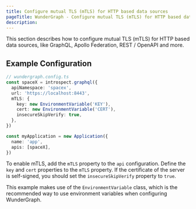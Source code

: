 ```yaml
---
title: Configure mutual TLS (mTLS) for HTTP based data sources
pageTitle: WunderGraph - Configure mutual TLS (mTLS) for HTTP based data sources
description:
---
```


This section describes how to configure mutual TLS (mTLS) for HTTP based data sources,
like GraphQL, Apollo Federation, REST / OpenAPI and more.

## Example Configuration

```typescript
// wundergraph.config.ts
const spaceX = introspect.graphql({
  apiNamespace: 'spacex',
  url: 'https://localhost:8443',
  mTLS: {
    key: new EnvironmentVariable('KEY'),
    cert: new EnvironmentVariable('CERT'),
    insecureSkipVerify: true,
  },
})

const myApplication = new Application({
  name: 'app',
  apis: [spaceX],
})
```

To enable mTLS,
add the `mTLS` property to the `api` configuration.
Define the `key` and `cert` properties to the `mTLS` property.
If the certificate of the server is self-signed,
you should set the `insecureSkipVerify` property to `true`.

This example makes use of the `EnvironmentVariable` class,
which is the recommended way to use environment variables when configuring WunderGraph.
